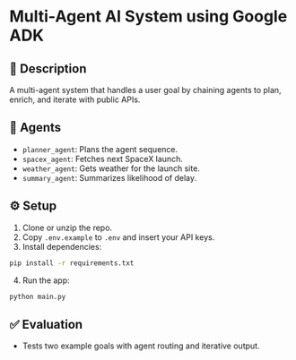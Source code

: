 # Multi-Agent AI System using Google ADK

## 📌 Description
A multi-agent system that handles a user goal by chaining agents to plan, enrich, and iterate with public APIs.

## 🧠 Agents
- `planner_agent`: Plans the agent sequence.
- `spacex_agent`: Fetches next SpaceX launch.
- `weather_agent`: Gets weather for the launch site.
- `summary_agent`: Summarizes likelihood of delay.

## ⚙️ Setup
1. Clone or unzip the repo.
2. Copy `.env.example` to `.env` and insert your API keys.
3. Install dependencies:
```bash
pip install -r requirements.txt
```
4. Run the app:
```bash
python main.py
```

## ✅ Evaluation
- Tests two example goals with agent routing and iterative output.

